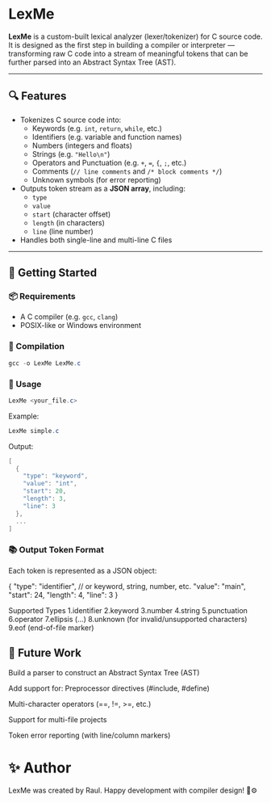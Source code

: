 # LexMe

**LexMe** is a custom-built lexical analyzer (lexer/tokenizer) for C source code. It is designed as the first step in building a compiler or interpreter — transforming raw C code into a stream of meaningful tokens that can be further parsed into an Abstract Syntax Tree (AST).

---

## 🔍 Features

- Tokenizes C source code into:
  - Keywords (e.g. `int`, `return`, `while`, etc.)
  - Identifiers (e.g. variable and function names)
  - Numbers (integers and floats)
  - Strings (e.g. `"Hello\n"`)
  - Operators and Punctuation (e.g. `+`, `=`, `{`, `;`, etc.)
  - Comments (`// line comments` and `/* block comments */`)
  - Unknown symbols (for error reporting)
- Outputs token stream as a **JSON array**, including:
  - `type`
  - `value`
  - `start` (character offset)
  - `length` (in characters)
  - `line` (line number)
- Handles both single-line and multi-line C files

---

## 🚀 Getting Started

### 📦 Requirements

- A C compiler (e.g. `gcc`, `clang`)
- POSIX-like or Windows environment

### 🔧 Compilation

```powershell
gcc -o LexMe LexMe.c
```

### 📄 Usage

```powershell
LexMe <your_file.c>
```

Example:
```powershell
LexMe simple.c
```

Output:
```powershell
[
  {
    "type": "keyword",
    "value": "int",
    "start": 20,
    "length": 3,
    "line": 3
  },
  ...
]
```

### 📚 Output Token Format

Each token is represented as a JSON object:

{
  "type": "identifier",   // or keyword, string, number, etc.
  "value": "main",
  "start": 24,
  "length": 4,
  "line": 3
}

Supported Types
1.identifier
2.keyword
3.number
4.string
5.punctuation
6.operator
7.ellipsis (...)
8.unknown (for invalid/unsupported characters)
9.eof (end-of-file marker)

## 🧠 Future Work
Build a parser to construct an Abstract Syntax Tree (AST)

Add support for:
Preprocessor directives (#include, #define)

Multi-character operators (==, !=, >=, etc.)

Support for multi-file projects

Token error reporting (with line/column markers)

# ✨ Author

LexMe was created by Raul.
Happy development with compiler design! 🧠⚙️
